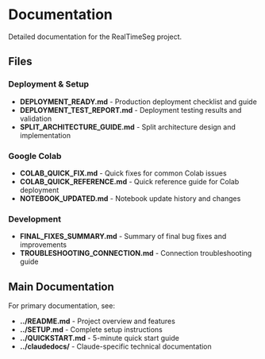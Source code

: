 # Documentation

Detailed documentation for the RealTimeSeg project.

## Files

### Deployment & Setup
- **DEPLOYMENT_READY.md** - Production deployment checklist and guide
- **DEPLOYMENT_TEST_REPORT.md** - Deployment testing results and validation
- **SPLIT_ARCHITECTURE_GUIDE.md** - Split architecture design and implementation

### Google Colab
- **COLAB_QUICK_FIX.md** - Quick fixes for common Colab issues
- **COLAB_QUICK_REFERENCE.md** - Quick reference guide for Colab deployment
- **NOTEBOOK_UPDATED.md** - Notebook update history and changes

### Development
- **FINAL_FIXES_SUMMARY.md** - Summary of final bug fixes and improvements
- **TROUBLESHOOTING_CONNECTION.md** - Connection troubleshooting guide

## Main Documentation

For primary documentation, see:
- **../README.md** - Project overview and features
- **../SETUP.md** - Complete setup instructions
- **../QUICKSTART.md** - 5-minute quick start guide
- **../claudedocs/** - Claude-specific technical documentation
